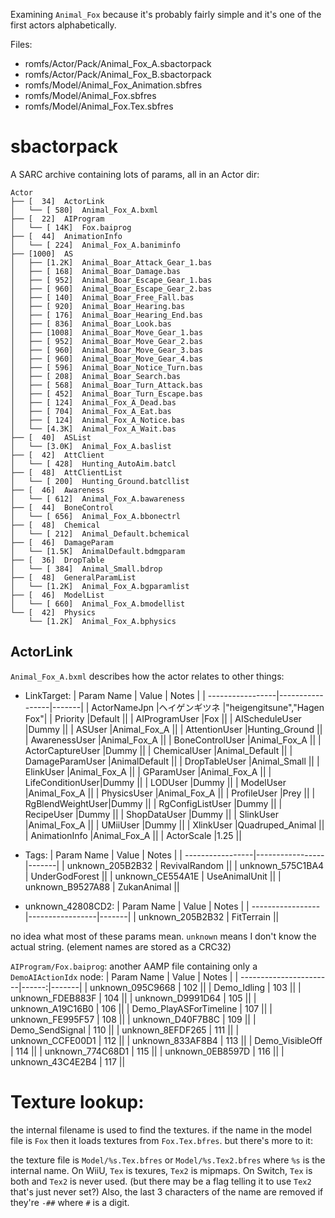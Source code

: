 Examining `Animal_Fox` because it's probably fairly simple and it's one of the first actors alphabetically.

Files:
 - romfs/Actor/Pack/Animal_Fox_A.sbactorpack
 - romfs/Actor/Pack/Animal_Fox_B.sbactorpack
 - romfs/Model/Animal_Fox_Animation.sbfres
 - romfs/Model/Animal_Fox.sbfres
 - romfs/Model/Animal_Fox.Tex.sbfres

# sbactorpack

A SARC archive containing lots of params, all in an Actor dir:
```
Actor
├── [  34]  ActorLink
│   └── [ 580]  Animal_Fox_A.bxml
├── [  22]  AIProgram
│   └── [ 14K]  Fox.baiprog
├── [  44]  AnimationInfo
│   └── [ 224]  Animal_Fox_A.baniminfo
├── [1000]  AS
│   ├── [1.2K]  Animal_Boar_Attack_Gear_1.bas
│   ├── [ 168]  Animal_Boar_Damage.bas
│   ├── [ 952]  Animal_Boar_Escape_Gear_1.bas
│   ├── [ 960]  Animal_Boar_Escape_Gear_2.bas
│   ├── [ 140]  Animal_Boar_Free_Fall.bas
│   ├── [ 920]  Animal_Boar_Hearing.bas
│   ├── [ 176]  Animal_Boar_Hearing_End.bas
│   ├── [ 836]  Animal_Boar_Look.bas
│   ├── [1008]  Animal_Boar_Move_Gear_1.bas
│   ├── [ 952]  Animal_Boar_Move_Gear_2.bas
│   ├── [ 960]  Animal_Boar_Move_Gear_3.bas
│   ├── [ 960]  Animal_Boar_Move_Gear_4.bas
│   ├── [ 596]  Animal_Boar_Notice_Turn.bas
│   ├── [ 208]  Animal_Boar_Search.bas
│   ├── [ 568]  Animal_Boar_Turn_Attack.bas
│   ├── [ 452]  Animal_Boar_Turn_Escape.bas
│   ├── [ 124]  Animal_Fox_A_Dead.bas
│   ├── [ 704]  Animal_Fox_A_Eat.bas
│   ├── [ 124]  Animal_Fox_A_Notice.bas
│   └── [4.3K]  Animal_Fox_A_Wait.bas
├── [  40]  ASList
│   └── [3.0K]  Animal_Fox_A.baslist
├── [  42]  AttClient
│   └── [ 428]  Hunting_AutoAim.batcl
├── [  48]  AttClientList
│   └── [ 200]  Hunting_Ground.batcllist
├── [  46]  Awareness
│   └── [ 612]  Animal_Fox_A.bawareness
├── [  44]  BoneControl
│   └── [ 656]  Animal_Fox_A.bbonectrl
├── [  48]  Chemical
│   └── [ 212]  Animal_Default.bchemical
├── [  46]  DamageParam
│   └── [1.5K]  AnimalDefault.bdmgparam
├── [  36]  DropTable
│   └── [ 384]  Animal_Small.bdrop
├── [  48]  GeneralParamList
│   └── [1.2K]  Animal_Fox_A.bgparamlist
├── [  46]  ModelList
│   └── [ 660]  Animal_Fox_A.bmodellist
└── [  42]  Physics
    └── [1.2K]  Animal_Fox_A.bphysics
```

## ActorLink

`Animal_Fox_A.bxml` describes how the actor relates to other things:
- LinkTarget:
    | Param Name       | Value           | Notes |
    | -----------------|-----------------|-------|
    | ActorNameJpn     |ヘイゲンギツネ    |"heigengitsune","Hagen Fox"|
    | Priority         |Default          ||
    | AIProgramUser    |Fox              ||
    | AIScheduleUser   |Dummy            ||
    | ASUser           |Animal_Fox_A     ||
    | AttentionUser    |Hunting_Ground   ||
    | AwarenessUser    |Animal_Fox_A     ||
    | BoneControlUser  |Animal_Fox_A     ||
    | ActorCaptureUser |Dummy            ||
    | ChemicalUser     |Animal_Default   ||
    | DamageParamUser  |AnimalDefault    ||
    | DropTableUser    |Animal_Small     ||
    | ElinkUser        |Animal_Fox_A     ||
    | GParamUser       |Animal_Fox_A     ||
    | LifeConditionUser|Dummy            ||
    | LODUser          |Dummy            ||
    | ModelUser        |Animal_Fox_A     ||
    | PhysicsUser      |Animal_Fox_A     ||
    | ProfileUser      |Prey             ||
    | RgBlendWeightUser|Dummy            ||
    | RgConfigListUser |Dummy            ||
    | RecipeUser       |Dummy            ||
    | ShopDataUser     |Dummy            ||
    | SlinkUser        |Animal_Fox_A     ||
    | UMiiUser         |Dummy            ||
    | XlinkUser        |Quadruped_Animal ||
    | AnimationInfo    |Animal_Fox_A     ||
    | ActorScale       |1.25             ||

- Tags:
    | Param Name       | Value           | Notes |
    | -----------------|-----------------|-------|
    | unknown_205B2B32 | RevivalRandom   ||
    | unknown_575C1BA4 | UnderGodForest  ||
    | unknown_CE554A1E | UseAnimalUnit   ||
    | unknown_B9527A88 | ZukanAnimal     ||

- unknown_42808CD2:
    | Param Name       | Value           | Notes |
    | -----------------|-----------------|-------|
    | unknown_205B2B32 | FitTerrain      ||

no idea what most of these params mean. `unknown` means I don't know
the actual string. (element names are stored as a CRC32)

`AIProgram/Fox.baiprog`: another AAMP file containing only a `DemoAIActionIdx` node:
| Param Name             | Value | Notes |
| -----------------------|------:|-------|
| unknown_095C9668       |   102 ||
| Demo_Idling            |   103 ||
| unknown_FDEB883F       |   104 ||
| unknown_D9991D64       |   105 ||
| unknown_A19C16B0       |   106 ||
| Demo_PlayASForTimeline |   107 ||
| unknown_FE995F57       |   108 ||
| unknown_D40F7B8C       |   109 ||
| Demo_SendSignal        |   110 ||
| unknown_8EFDF265       |   111 ||
| unknown_CCFE00D1       |   112 ||
| unknown_833AF8B4       |   113 ||
| Demo_VisibleOff        |   114 ||
| unknown_774C68D1       |   115 ||
| unknown_0EB8597D       |   116 ||
| unknown_43C4E2B4       |   117 ||


# Texture lookup:

the internal filename is used to find the textures.
if the name in the model file is `Fox` then it loads textures
from `Fox.Tex.bfres`. but there's more to it:

the texture file is `Model/%s.Tex.bfres` or `Model/%s.Tex2.bfres`
where `%s` is the internal name.
On WiiU, `Tex` is texures, `Tex2` is mipmaps.
On Switch, `Tex` is both and `Tex2` is never used.
(but there may be a flag telling it to use `Tex2` that's just never set?)
Also, the last 3 characters of the name are removed if they're `-##`
where `#` is a digit.
